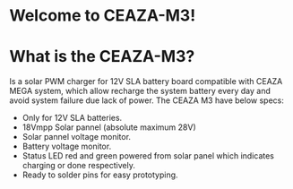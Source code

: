 # Welcome to CEAZA-M3!


# What is the CEAZA-M3?
Is a solar PWM charger for 12V SLA battery board compatible with CEAZA MEGA system, which allow recharge the system battery every day and avoid system failure due lack of power.
The CEAZA M3 have below specs:
- Only for 12V SLA batteries.
- 18Vmpp Solar pannel (absolute maximum 28V)
- Solar pannel voltage monitor.
- Battery voltage monitor.
- Status LED red and green powered from solar panel which indicates charging or done respectively.
- Ready to solder pins for easy prototyping.

